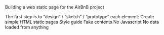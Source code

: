 Building a web static page for the AirBnB project

The first step is to “design” / “sketch” / “prototype” each element:
Create simple HTML static pages
Style guide
Fake contents
No Javascript
No data loaded from anything
